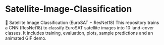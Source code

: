 # Satellite-Image-Classification
🚀 Satellite Image Classification (EuroSAT + ResNet18)  This repository trains a CNN (ResNet18) to classify EuroSAT satellite images into 10 land-cover classes. It includes training, evaluation, plots, sample predictions and an animated GIF demo.
